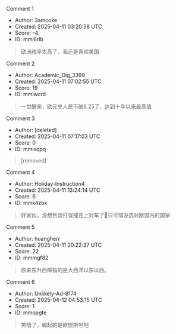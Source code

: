 Comment 1

- Author: 3amcoke
- Created: 2025-04-11 03:20:58 UTC
- Score: -4
- ID: mmi6rlb

> 欧洲税率太高了，我还是喜欢美国

Comment 2

- Author: Academic_Dig_3399
- Created: 2025-04-11 07:02:55 UTC
- Score: 19
- ID: mmiwcrd

> 一觉醒来，欧元兑人民币破8.25了，达到十年以来最高值

Comment 3

- Author: [deleted]
- Created: 2025-04-11 07:17:03 UTC
- Score: 0
- ID: mmixqpq

> [removed]

Comment 4

- Author: Holiday-Instruction4
- Created: 2025-04-11 13:24:14 UTC
- Score: 6
- ID: mmk4zbx

> 好家伙，没想到误打误撞还上对车了🤣只可惜没选对欧盟内的国家

Comment 5

- Author: huangherr
- Created: 2025-04-11 20:22:37 UTC
- Score: 22
- ID: mmmgf82

> 原来东升西降指的是大西洋以东以西。

Comment 6

- Author: Unlikely-Ad-8174
- Created: 2025-04-12 04:53:15 UTC
- Score: 1
- ID: mmopgte

> 笑嘻了，崛起的是欧盟斯坦吧
